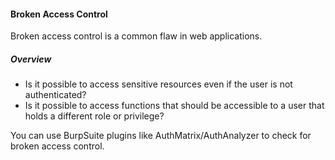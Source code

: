 #### Broken Access Control

Broken access control is a common flaw in web applications.


##### Overview
- Is it possible to access sensitive resources even if the user is not authenticated?
- Is it possible to access functions that should be accessible to a user that holds a different role or privilege?


You can use BurpSuite plugins like AuthMatrix/AuthAnalyzer to check for broken access control.
